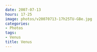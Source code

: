 ```yaml
---
date: 2007-07-13
hours: 17-25
image: photos/v20070713-17h25TU-GBe.jpg
categories: 
- Photos 
tags: 
- Venus 
title: Venus
---
```

